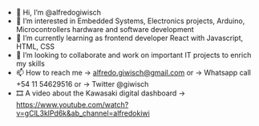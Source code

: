 - 👋 Hi, I’m @alfredogiwisch
- 👀 I’m interested in Embedded Systems, Electronics projects, Arduino, Microcontrollers hardware and software development
- 🌱 I’m currently learning as frontend developer React with Javascript, HTML, CSS
- 💞️ I’m looking to collaborate and work on important IT projects to enrich my skills
- 📫 How to reach me -> alfredo.giwisch@gmail.com or -> Whatsapp call +54 11 54629516 or  -> Twitter @giwisch
- 🎞️ A video about the Kawasaki digital dashboard -> https://www.youtube.com/watch?v=gClL3klPd6k&ab_channel=alfredokiwi

<!---
alfredogiwisch/alfredogiwisch is a ✨ special ✨ repository because its `README.md` (this file) appears on your GitHub profile.
You can click the Preview link to take a look at your changes.
--->
